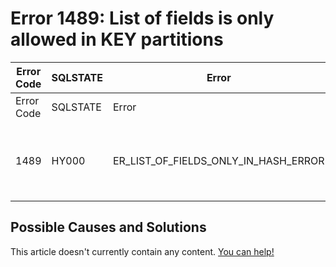 
# Error 1489: List of fields is only allowed in KEY partitions


| Error Code | SQLSTATE | Error | Description |
| --- | --- | --- | --- |
| Error Code | SQLSTATE | Error | Description |
| 1489 | HY000 | ER_LIST_OF_FIELDS_ONLY_IN_HASH_ERROR | List of fields is only allowed in KEY partitions |




## Possible Causes and Solutions


This article doesn't currently contain any content. [You can help!](/kb/en/writing-and-editing-knowledge-base-articles/)

